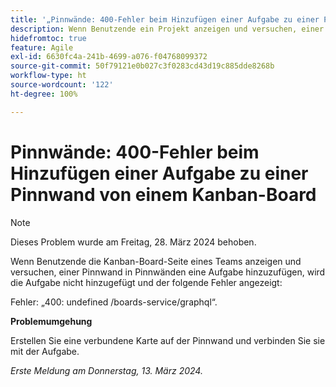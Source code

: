 ```yaml
---
title: '„Pinnwände: 400-Fehler beim Hinzufügen einer Aufgabe zu einer Pinnwand von einer Team-Seite“'
description: Wenn Benutzende ein Projekt anzeigen und versuchen, einer Pinnwand eine Aufgabe hinzuzufügen, wird die Aufgabe nicht hinzugefügt und ein Fehler angezeigt. Eine Problemumgehung ist verfügbar.
hidefromtoc: true
feature: Agile
exl-id: 6630fc4a-241b-4699-a076-f04768099372
source-git-commit: 50f79121e0b027c3f0283cd43d19c885dde8268b
workflow-type: ht
source-wordcount: '122'
ht-degree: 100%

---
```


# Pinnwände: 400-Fehler beim Hinzufügen einer Aufgabe zu einer Pinnwand von einem Kanban-Board

>[!NOTE]
>
>Dieses Problem wurde am Freitag, 28. März 2024 behoben.

Wenn Benutzende die Kanban-Board-Seite eines Teams anzeigen und versuchen, einer Pinnwand in Pinnwänden eine Aufgabe hinzuzufügen, wird die Aufgabe nicht hinzugefügt und der folgende Fehler angezeigt:

Fehler: „400: undefined /boards-service/graphql“.

**Problemumgehung**

Erstellen Sie eine verbundene Karte auf der Pinnwand und verbinden Sie sie mit der Aufgabe.

_Erste Meldung am Donnerstag, 13. März 2024._
